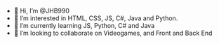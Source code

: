 - 👋 Hi, I’m @JHB990
- 👀 I’m interested in HTML, CSS, JS, C#, Java and Python.
- 🌱 I’m currently learning JS, Python, C# and Java
- 💞️ I’m looking to collaborate on Videogames, and Front and Back End

<!---
JHB990/JHB990 is a ✨ special ✨ repository because its `README.md` (this file) appears on your GitHub profile.
You can click the Preview link to take a look at your changes.
--->
